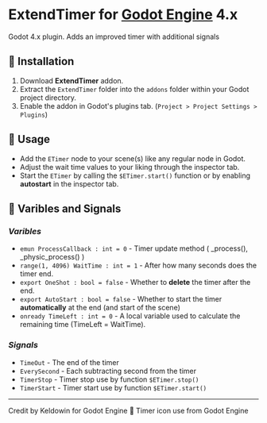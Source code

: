# ExtendTimer for [Godot Engine](https://godotengine.org/) 4.x
Godot 4.x plugin. Adds an improved timer with additional signals

## 📂 Installation
1. Download **ExtendTimer** addon.
2. Extract the `ExtendTimer` folder into the `addons` folder within your Godot project directory.
3. Enable the addon in Godot's plugins tab. (`Project > Project Settings > Plugins`)

## 📃 Usage
* Add the `ETimer` node to your scene(s) like any regular node in Godot.
* Adjust the wait time values to your liking through the inspector tab.
* Start the `ETimer` by calling the `$ETimer.start()` function or by enabling **autostart** in the inspector tab.

## 🔢 Varibles and Signals
### _Varibles_
* `emun ProcessCallback : int = 0` - Timer update method ( _process(), _physic_process() )
* `range(1, 4096) WaitTime : int = 1` - After how many seconds does the timer end.
* `export OneShot : bool = false` - Whether to **delete** the timer after the end.
* `export AutoStart : bool = false` - Whether to start the timer **automatically** at the end (and start of the scene)
* `onready TimeLeft : int = 0` - A local variable used to calculate the remaining time (TimeLeft = WaitTime). 

### _Signals_
* `TimeOut` - The end of the timer
* `EverySecond` - Each subtracting second from the timer
* `TimerStop` - Timer stop use by function `$ETimer.stop()`
* `TimerStart` - Timer start use by function `$ETimer.start()`

---
Credit by Keldowin for Godot Engine 💙
Timer icon use from Godot Engine
